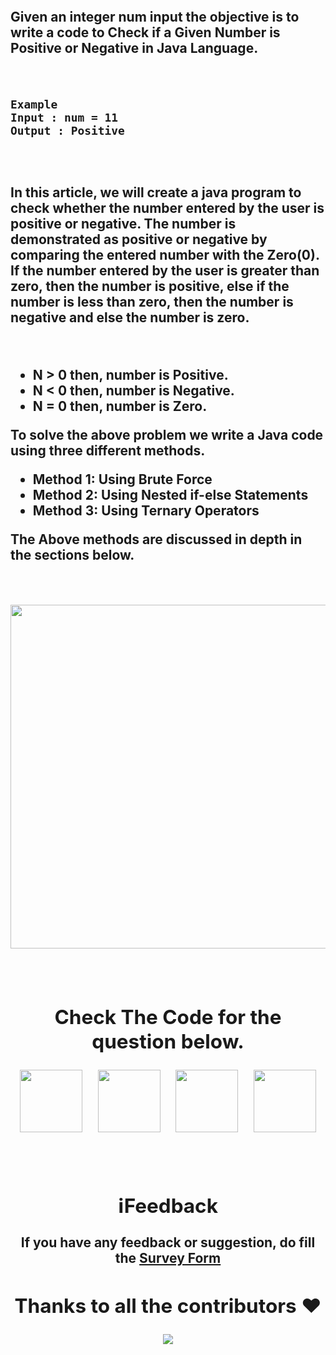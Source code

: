 
<h2><h2/>
<br/>

Given an integer num input the objective is to write a code to Check if a Given Number is Positive or Negative in Java Language.

<br/>

```
Example
Input : num = 11
Output : Positive
```

<br/>
<h2><h2/>
In this article, we will create a java program to check whether the number entered by the user is positive or negative. The number is demonstrated as positive or negative by comparing the entered number with the Zero(0). If the number entered by the user is greater than zero, then the number is positive, else if the number is less than zero, then the number is negative and else the number is zero.

&nbsp;

 *  N > 0 then, number is Positive.
 *  N < 0 then, number is Negative.
 *  N = 0 then, number is Zero.
&nbsp;

To solve the above problem we write a Java code using three different methods.
&nbsp;

 *  Method 1: Using Brute Force
 *  Method 2: Using Nested if-else Statements
 *  Method 3: Using Ternary Operators
 &nbsp;

 The Above methods are discussed in depth in the sections below.

&nbsp;&nbsp;&nbsp;&nbsp;

<div align="center"><img src="https://prepinsta.com/wp-content/uploads/2022/02/Artboard-%E2%80%93-13-1.webp" width="550"/><div/>

&nbsp; &nbsp; &nbsp;

## Check The Code for the question below.

<div align="center">
<img src="https://upload.wikimedia.org/wikipedia/commons/1/18/C_Programming_Language.svg" width="100"/>
&nbsp;&nbsp;&nbsp;
<img src="https://upload.wikimedia.org/wikipedia/commons/1/18/ISO_C%2B%2B_Logo.svg" width="100"/>
&nbsp;&nbsp;&nbsp;
<img src="https://www.vectorlogo.zone/logos/python/python-vertical.svg" width="100"/>
&nbsp;&nbsp;&nbsp;
<img src="https://www.vectorlogo.zone/logos/java/java-vertical.svg" width="100"/>
<div/>

&nbsp;&nbsp;

## ℹ️Feedback

If you have any feedback or suggestion, do fill the [Survey Form](https://forms.gle/1TUfnLPksdR12PLv5)

## Thanks to all the contributors ❤️
<a href = "https://github.com/yashshrivastavaa/TOP-100-Coding-Questions/graphs/contributors">
  <img src = "https://contrib.rocks/image?repo=yashshrivastavaa/TOP-100-Coding-Questions"/>
</a>
